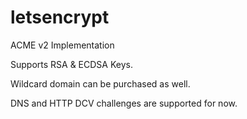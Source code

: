 # letsencrypt
ACME v2 Implementation

Supports RSA & ECDSA Keys.

Wildcard domain can be purchased as well.

DNS and HTTP DCV challenges are supported for now.
